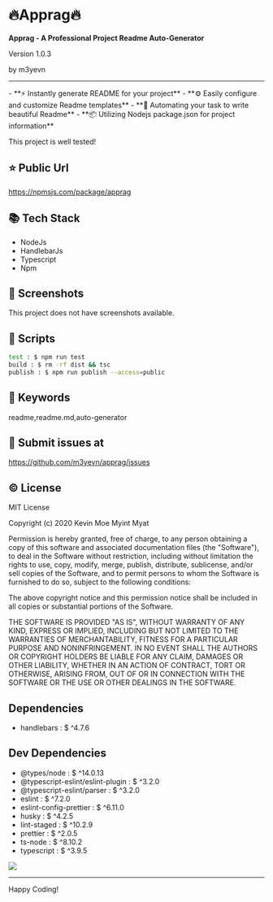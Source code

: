 # 🔥Apprag🔥

**Apprag - A Professional Project Readme Auto-Generator**
 <p>Version 1.0.3</p>
 by m3yevn

<hr/>
 - **⚡ Instantly generate README for your project**
 - **⚙️ Easily configure and customize Readme templates**
 - **🦾 Automating your task to write beautiful Readme**
 - **📦 Utilizing Nodejs package.json for project information**


This project is well tested!

## ⭐ Public Url

https://npmsjs.com/package/apprag

## 📚 Tech Stack

 - NodeJs
 - HandlebarJs
 - Typescript
 - Npm


## 📸 Screenshots

This project does not have screenshots available.

## 📜 Scripts

```sh
test : $ npm run test
build : $ rm -rf dist && tsc
publish : $ npm run publish --access=public

```

## 🔑 Keywords

readme,readme.md,auto-generator

## 👾 Submit issues at

https://github.com/m3yevn/apprag/issues

## ©️ License

MIT License

Copyright (c) 2020 Kevin Moe Myint Myat

Permission is hereby granted, free of charge, to any person obtaining a copy
of this software and associated documentation files (the &quot;Software&quot;), to deal
in the Software without restriction, including without limitation the rights
to use, copy, modify, merge, publish, distribute, sublicense, and/or sell
copies of the Software, and to permit persons to whom the Software is
furnished to do so, subject to the following conditions:

The above copyright notice and this permission notice shall be included in all
copies or substantial portions of the Software.

THE SOFTWARE IS PROVIDED &quot;AS IS&quot;, WITHOUT WARRANTY OF ANY KIND, EXPRESS OR
IMPLIED, INCLUDING BUT NOT LIMITED TO THE WARRANTIES OF MERCHANTABILITY,
FITNESS FOR A PARTICULAR PURPOSE AND NONINFRINGEMENT. IN NO EVENT SHALL THE
AUTHORS OR COPYRIGHT HOLDERS BE LIABLE FOR ANY CLAIM, DAMAGES OR OTHER
LIABILITY, WHETHER IN AN ACTION OF CONTRACT, TORT OR OTHERWISE, ARISING FROM,
OUT OF OR IN CONNECTION WITH THE SOFTWARE OR THE USE OR OTHER DEALINGS IN THE
SOFTWARE.

## Dependencies

 - handlebars : $ ^4.7.6


## Dev Dependencies

 - @types/node : $ ^14.0.13
 - @typescript-eslint/eslint-plugin : $ ^3.2.0
 - @typescript-eslint/parser : $ ^3.2.0
 - eslint : $ ^7.2.0
 - eslint-config-prettier : $ ^6.11.0
 - husky : $ ^4.2.5
 - lint-staged : $ ^10.2.9
 - prettier : $ ^2.0.5
 - ts-node : $ ^8.10.2
 - typescript : $ ^3.9.5


<img src="https://cdn.dribbble.com/users/2401141/screenshots/5487982/developers-gif-showcase.gif"/>

<hr/>
Happy Coding!
